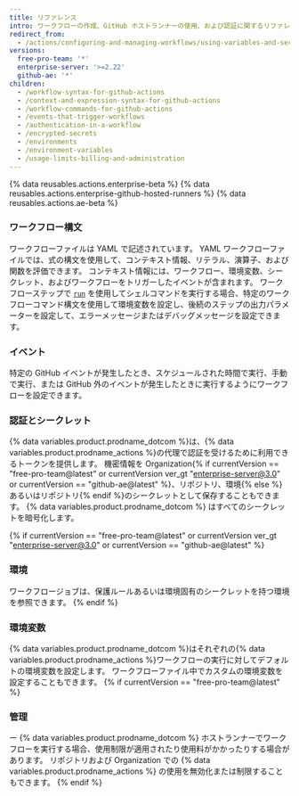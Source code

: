 ```yaml
---
title: リファレンス
intro: ワークフローの作成、GitHub ホストランナーの使用、および認証に関するリファレンスドキュメント。
redirect_from:
  - /actions/configuring-and-managing-workflows/using-variables-and-secrets-in-a-workflow
versions:
  free-pro-team: '*'
  enterprise-server: '>=2.22'
  github-ae: '*'
children:
  - /workflow-syntax-for-github-actions
  - /context-and-expression-syntax-for-github-actions
  - /workflow-commands-for-github-actions
  - /events-that-trigger-workflows
  - /authentication-in-a-workflow
  - /encrypted-secrets
  - /environments
  - /environment-variables
  - /usage-limits-billing-and-administration
---
```


{% data reusables.actions.enterprise-beta %}
{% data reusables.actions.enterprise-github-hosted-runners %}
{% data reusables.actions.ae-beta %}
### ワークフロー構文
ワークフローファイルは YAML で記述されています。 YAML ワークフローファイルでは、式の構文を使用して、コンテキスト情報、リテラル、演算子、および関数を評価できます。 コンテキスト情報には、ワークフロー、環境変数、シークレット、およびワークフローをトリガーしたイベントが含まれます。 ワークフローステップで [`run`](/actions/reference/workflow-syntax-for-github-actions#jobsjob_idstepsrun) を使用してシェルコマンドを実行する場合、特定のワークフローコマンド構文を使用して環境変数を設定し、後続のステップの出力パラメーターを設定して、エラーメッセージまたはデバッグメッセージを設定できます。
### イベント

特定の GitHub イベントが発生したとき、スケジュールされた時間で実行、手動で実行、または GitHub 外のイベントが発生したときに実行するようにワークフローを設定できます。

### 認証とシークレット

{% data variables.product.prodname_dotcom %}は、{% data variables.product.prodname_actions %}の代理で認証を受けるために利用できるトークンを提供します。 機密情報を Organization{% if currentVersion == "free-pro-team@latest" or currentVersion ver_gt "enterprise-server@3.0" or currentVersion == "github-ae@latest" %}、リポジトリ、環境{% else %}あるいはリポジトリ{% endif %}のシークレットとして保存することもできます。 {% data variables.product.prodname_dotcom %} はすべてのシークレットを暗号化します。

{% if currentVersion == "free-pro-team@latest" or currentVersion ver_gt "enterprise-server@3.0" or currentVersion == "github-ae@latest" %}
### 環境
ワークフロージョブは、保護ルールあるいは環境固有のシークレットを持つ環境を参照できます。
{% endif %}
### 環境変数
{% data variables.product.prodname_dotcom %}はそれぞれの{% data variables.product.prodname_actions %}ワークフローの実行に対してデフォルトの環境変数を設定します。 ワークフローファイル中でカスタムの環境変数を設定することもできます。
{% if currentVersion == "free-pro-team@latest" %}
### 管理
ー
{% data variables.product.prodname_dotcom %} ホストランナーでワークフローを実行する場合、使用制限が適用されたり使用料がかかったりする場合があります。 リポジトリおよび Organization での {% data variables.product.prodname_actions %} の使用を無効化または制限することもできます。
{% endif %}
